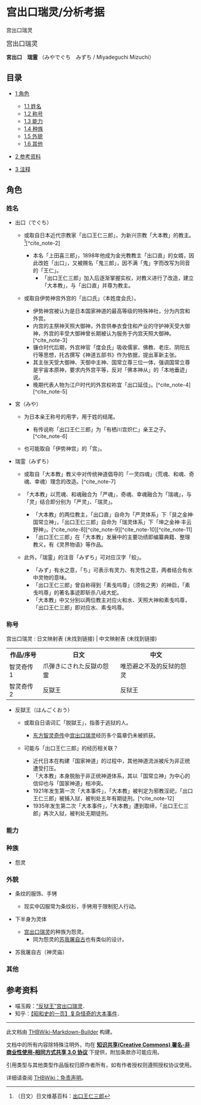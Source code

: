 # 宫出口瑞灵/分析考据

<!-- source html: G:\repos\THBWiki-Markdown-Builder\THBWikiMarkdown\Temp\main\9\92\ns0%3A%E5%AE%AB%E5%87%BA%E5%8F%A3%E7%91%9E%E7%81%B5%2F%E5%88%86%E6%9E%90%E8%80%83%E6%8D%AE.html -->

宫出口瑞灵

  
<big>宫出口瑞灵</big>  

 **宮出口　瑞霊** （みやでぐち　みずち / Miyadeguchi Mizuchi）
  


## 目录

- [1 角色](#角色)

  - [1.1 姓名](#姓名)
  - [1.2 称号](#称号)
  - [1.3 能力](#能力)
  - [1.4 种族](#种族)
  - [1.5 外貌](#外貌)
  - [1.6 其他](#其他)



- [2 参考资料](#参考资料)
- [3 注释](#注释)





## 角色

### 姓名
- 出口（でぐち）
  - 或取自日本近代宗教家「出口王仁三郎」，为新兴宗教「大本教」的教主。[^cite_note-1][^cite_note-2]
    - 本名「上田喜三郎」，1898年他成为金光教教主「出口直」的女婿，因此改姓「出口」，又被赐名「鬼三郎」，因不满「鬼」字而改写为同音的「王仁」。
      - 「出口王仁三郎」加入后逐渐掌握实权，对教义进行了改造，建立「大本教」，与「出口直」并尊为教主。


  - 或取自伊势神宫外宫的「出口氏」（本姓度会氏）。
    - 伊势神宫被认为是日本国家神道的最高等级的特殊神社，分为内宫和外宫。
    - 内宫的主祭神天照大御神，外宫供奉衣食住和产业的守护神天受大御神，外宫的丰受大御神曾长期被认为服务于内宫天照大御神。[^cite_note-3]
    - 镰仓时代后期，外宫神官「度会氏」吸收儒家、佛教、老庄、阴阳五行等思想，托古撰写《神道五部书》作为依据，提出革新主张。
    - 其主张天受大御神、天御中主神、国常立尊三位一体，强调国常立尊是宇宙本原神，要求内外宫平等，反对「佛本神从」的「本地垂迹」说。
    - 晚期代表人物为江户时代的外宫权祢宜「出口延佳」。[^cite_note-4][^cite_note-5]


- 宮（みや）
  - 为日本亲王称号的用字，用于姓的结尾。
    - 有传说称「出口王仁三郎」为「有栖川宫炽仁」亲王之子。[^cite_note-6]

  - 也可能取自「伊势神宫」的「宫」。

- 瑞霊（みずち）
  - 或取自「大本教」教义中对传统神道倡导的「一灵四魂」（荒魂、和魂、奇魂、幸魂）理念的改造。[^cite_note-7]
  - 「大本教」以荒魂、和魂融合为「严魂」，奇魂、幸魂融合为「瑞魂」，与「灵」结合即分别为「严灵」、「瑞灵」。
    - 「大本教」的两位教主，「出口直」自命为「严灵体系」下「艮之金神·国常立神」，「出口王仁三郎」自命为「瑞灵体系」下「坤之金神·丰云野神」。[^cite_note-8][^cite_note-9][^cite_note-10][^cite_note-11]
    - 「出口王仁三郎」在「大本教」发展中的主要功绩即编纂典籍、整理教义，有《灵界物语》等作品。

  - 此外，「瑞霊」的注音「みずち」可对应汉字「蛟」。
    - 「みず」有水之意，「ち」可表示有灵力、有灵性之意，两者结合有水中灵物的意味。
    - 「出口王仁三郎」曾自称得到「素戋呜尊」（须佐之男）的神启，「素戋呜尊」的著名事迹即斩杀八岐大蛇。
    - 「大本教」中又分别以两位教主对应火和水、天照大神和素戋呜尊，「出口王仁三郎」即对应水、素戋呜尊。




### 称号
宫出口瑞灵
: 日文映射表 (未找到链接) | 中文映射表 (未找到链接)


<table><tbody><tr><th align="center">作品/序号</th><th align="center">日文</th><th align="center">中文</th></tr><tr><td>智灵奇传1</td><td>爪弾きにされた反獄の怨霊</td><td>唯恐避之不及的反狱的怨灵</td></tr><tr><td>智灵奇传2</td><td>反獄王</td><td>反狱王</td></tr>
</tbody></table>


- 反獄王（はんごくおう）
  - 或取自日语词汇「脱獄王」，指善于逃狱的人。
    - [东方智灵奇传](./东方智灵奇传.md)中[宫出口瑞灵](./宫出口瑞灵.md)经历多个篇章仍未被抓获。

  - 可能与「出口王仁三郎」的经历相关联？
    - 近代日本在构建「国家神道」的过程中，其他神道流派被斥为非正统遭受打压。
    - 「大本教」本身脱胎于非正统神道体系，其以「国常立神」为中心的信仰也与「国家神道」相冲突。
    - 1921年发生第一次「大本事件」，「大本教」被判定为邪教淫祀，「出口王仁三郎」被捕入狱，被判处五年有期徒刑。[^cite_note-12]
    - 1935年发生第二次「大本事件」，「大本教」遭到取缔，「出口王仁三郎」再次入狱，被判处无期徒刑。




### 能力

### 种族
- 怨灵


### 外貌
  
[](./文件-宫出口瑞灵人设图（智灵奇传）.jpg.md)
  

- 条纹的服饰、手铐
  - 现实中囚服常为条纹衫，手铐用于限制犯人行动。

- 下半身为灵体
  - [宫出口瑞灵](./宫出口瑞灵.md)的种族为怨灵。
    - 同为怨灵的[苏我屠自古](./苏我屠自古.md)也有类似的设计。



- [](./文件-苏我屠自古（神灵庙立绘）.png.md)苏我屠自古（神灵庙）


### 其他

## 参考资料
- 喵玉殿：[“反狱王”宫出口瑞灵](https://bbs.nyasama.com/forum.php?mod=viewthread&amp;tid=1847419&amp;extra=page=2)．
- 知乎：[【昭和史的一页】复杂怪奇的大本事件](https://zhuanlan.zhihu.com/p/28614609)．


[^cite_note-1]: （日文）日文维基百科：[出口王仁三郎](https://en.wikipedia.org/wiki/ja:出口王仁三郎)





---

此文档由 [THBWiki-Markdown-Builder](https://github.com/Delsin-Yu/THBWiki-Markdown-Builder) 构建。

文档中的所有内容除特殊注明外，均在 [**知识共享(Creative Commons) 署名-非商业性使用-相同方式共享 3.0 协议**](https://creativecommons.org/licenses/by-sa/3.0/deed.zh-hans) 下提供，附加条款亦可能应用。

引用类型与其他类型作品版权归原作者所有，如有作者授权则遵照授权协议使用。

详细请查阅 [THBWiki：免责声明](https://thbwiki.cc/THBWiki:%E5%85%8D%E8%B4%A3%E5%A3%B0%E6%98%8E)。

